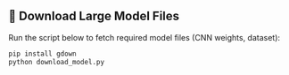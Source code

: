 ## 🔽 Download Large Model Files

Run the script below to fetch required model files (CNN weights, dataset):

```bash
pip install gdown
python download_model.py
